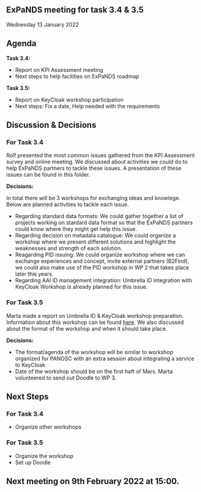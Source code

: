 ## ExPaNDS meeting for task 3.4 & 3.5
Wednesday 13 January 2022

## Agenda
**Task 3.4:**
- Report on KPI Assessment meeting
- Next steps to help facilities on ExPaNDS roadmap

**Task 3.5:**
- Report on KeyCloak workshop participation
- Next steps: Fix a date, Help needed with the requirements

## Discussion & Decisions

### For Task 3.4

Rolf presented the most common issues gathered from the KPI Assessment survey and online meeting. We discussed about activities we could do to help ExPaNDS partners to tackle these issues. A presentation of these issues can be found in this folder.

**Decisions:**

In total there will be 3 workshops for exchanging ideas and knowlege. Below are planned activities to tackle each issue. 
- Regarding standard data formats: We could gather together a list of projects working on stardard data format so that the ExPaNDS partners could know where they might get help this issue.
- Regarding decision on metadata catalogue: We could organize a workshop where we present different solutions and highlight the weaknesses and strength of each solution. 
- Reagarding PID issuing: We could organize workshop where we can exchange experiences and concept, invite external partners (B2Find), we could also make use of the PID workshop in WP 2 that takes place later this years.
- Regarding AAI ID management integration: Umbrella ID integration with KeyCloak Workshop is already planned for this issue.

### For Task 3.5
Marta made a report on Umbrella ID & KeyCloak workshop preparation. Information about this workshop can be found [here](https://github.com/ExPaNDS-eu/ExPaNDS/blob/master/WP3/WP3.4-3.5/UmbrellaIDWorkshop/requirements.md). We also discussed about the format of the workshop and when it should take place.

**Decisions:**

- The format/agenda of the workshop will be similar to workshop organized for PANOSC with an extra session about integrating a service to KeyCloak.
- Date of the workshop should be on the first haft of Mars. Marta volunteered to send out Doodle to WP 3.

## Next Steps

### For Task 3.4

- Organize other workshops

### For Task 3.5

- Organize the workshop
- Set up Doodle

## Next meeting on 9th February 2022 at 15:00.
